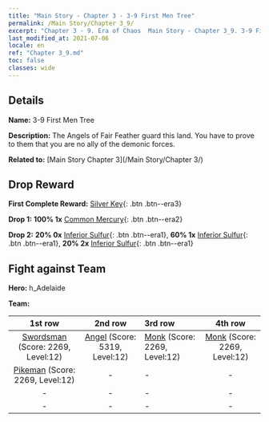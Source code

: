 ```yaml
---
title: "Main Story - Chapter 3 - 3-9 First Men Tree"
permalink: /Main Story/Chapter 3_9/
excerpt: "Chapter 3 - 9. Era of Chaos  Main Story - Chapter 3_9. 3-9 First Men Tree"
last_modified_at: 2021-07-06
locale: en
ref: "Chapter 3_9.md"
toc: false
classes: wide
---
```


## Details

 **Name:** 3-9 First Men Tree

 **Description:** The Angels of Fair Feather guard this land. You have to prove to them that you are no ally of the demonic forces.

 **Related to:** [Main Story Chapter 3](/Main Story/Chapter 3/)

## Drop Reward

 **First Complete Reward:** [Silver Key](/Items/con_693/){: .btn .btn--era3}

 **Drop 1:** **100% 1x** [Common Mercury](/Items/mat_8/){: .btn .btn--era2}

 **Drop 2:** **20% 0x** [Inferior Sulfur](/Items/mat_3/){: .btn .btn--era1}, **60% 1x** [Inferior Sulfur](/Items/mat_3/){: .btn .btn--era1}, **20% 2x** [Inferior Sulfur](/Items/mat_3/){: .btn .btn--era1}


## Fight against Team
 **Hero:** h_Adelaide

 **Team:**


  | 1st row | 2nd row | 3rd row | 4th row |
  |:----:|:----:|:----|:----:|
  | [Swordsman](/units/Swordsman/) (Score: 2269, Level:12)  | [Angel](/units/Angel/) (Score: 5319, Level:12)  | [Monk](/units/Monk/) (Score: 2269, Level:12)  | [Monk](/units/Monk/) (Score: 2269, Level:12)  |
  | [Pikeman](/units/Pikeman/) (Score: 2269, Level:12)  | - | - | - |
  | - | - | - | - |
  | - | - | - | - |


